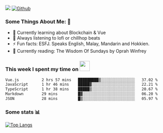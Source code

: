 ![](https://visitor-badge.laobi.icu/badge?page_id=seanho96.seanho96)
[![Github](https://img.shields.io/github/followers/seanho96?label=Follow&style=social)](https://github.com/seanho96)

### Some Things About Me: 👋
- 🌱 Currently learning about Blockchain & Vue
- :musical_note: Always listening to lofi or chillhop beats
- :zap: Fun facts: ESFJ. Speaks English, Malay, Mandarin and Hokkien.
- :book: Currently reading: The Wisdom Of Sundays by Oprah Winfrey

### This week I spent my time on <img src="https://media.giphy.com/media/SvQzkTQb3ZwKcj1QTO/giphy.gif" width="32">

<!--START_SECTION:waka-->

```txt
Vue.js          2 hrs 57 mins   █████████▒░░░░░░░░░░░░░░░   37.02 %
JavaScript      1 hr 46 mins    █████▓░░░░░░░░░░░░░░░░░░░   22.21 %
TypeScript      1 hr 38 mins    █████▒░░░░░░░░░░░░░░░░░░░   20.67 %
Markdown        29 mins         █▓░░░░░░░░░░░░░░░░░░░░░░░   06.20 %
JSON            28 mins         █▒░░░░░░░░░░░░░░░░░░░░░░░   05.97 %
```

<!--END_SECTION:waka-->

### Some stats 📊

[![Top Langs](https://github-readme-stats.vercel.app/api/top-langs/?username=seanho96&layout=compact&theme=graywhite)](https://github.com/anuraghazra/github-readme-stats)
<br/>
<!-- ![GitHub stats](https://github-readme-stats.vercel.app/api?username=seanho96&show_icons=true&theme=graywhite)-->

